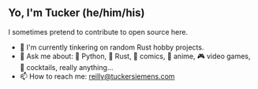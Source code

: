 ## Yo, I'm Tucker (he/him/his)

I sometimes pretend to contribute to open source here.

- 🔭 I'm currently tinkering on random Rust hobby projects.
- 💬 Ask me about: 🐍 Python, 🦀 Rust, 🦸 comics, 💢 anime, 🎮 video games, 🥃 cocktails, really anything... 
- 📫 How to reach me: reilly@tuckersiemens.com
